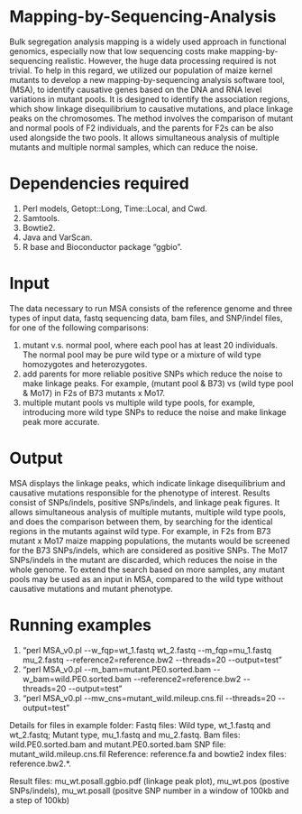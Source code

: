 # Mapping-by-Sequencing-Analysis
Bulk segregation analysis mapping is a widely used approach in functional genomics, especially now that low sequencing costs make mapping-by-sequencing realistic. However, the huge data processing required is not trivial. To help in this regard, we utilized our population of maize kernel mutants to develop a new mapping-by-sequencing analysis software tool, (MSA), to identify causative genes based on the DNA and RNA level variations in mutant pools. It is designed to identify the association regions, which show linkage disequilibrium to causative mutations, and place linkage peaks on the chromosomes. The method involves the comparison of mutant and normal pools of F2 individuals, and the parents for F2s can be also used alongside the two pools. It allows simultaneous analysis of multiple mutants and multiple normal samples, which can reduce the noise. 

# Dependencies required
1.	Perl models, Getopt::Long, Time::Local, and Cwd. 
2.	Samtools. 
3.	Bowtie2.
4.	Java and VarScan. 
5.	R base and Bioconductor package “ggbio”.

# Input
The data necessary to run MSA consists of the reference genome and three types of input data, fastq sequencing data, bam files, and SNP/indel files, for one of the following comparisons: 
1. mutant v.s. normal pool, where each pool has at least 20 individuals. The normal pool may be pure wild type or a mixture of wild type homozygotes and heterozygotes. 
2. add parents for more reliable positive SNPs which reduce the noise to make linkage peaks. For example, (mutant pool & B73) vs (wild type pool & Mo17) in F2s of B73 mutants x Mo17. 
3. multiple mutant pools vs multiple wild type pools, for example, introducing more wild type SNPs to reduce the noise and make linkage peak more accurate. 

# Output
MSA displays the linkage peaks, which indicate linkage disequilibrium and causative mutations responsible for the phenotype of interest. Results consist of SNPs/indels, positive SNPs/indels, and linkage peak figures. It allows simultaneous analysis of multiple mutants, multiple wild type pools, and does the comparison between them, by searching for the identical regions in the mutants against wild type. For example, in F2s from B73 mutant x Mo17 maize mapping populations, the mutants would be screened for the B73 SNPs/indels, which are considered as positive SNPs. The Mo17 SNPs/indels in the mutant are discarded, which reduces the noise in the whole genome. To extend the search based on more samples, any mutant pools may be used as an input in MSA, compared to the wild type without causative mutations and mutant phenotype. 

# Running examples
1.	“perl MSA_v0.pl --w_fqp=wt_1.fastq wt_2.fastq --m_fqp=mu_1.fastq mu_2.fastq --reference2=reference.bw2 --threads=20 --output=test”
2.	“perl MSA_v0.pl --m_bam=mutant.PE0.sorted.bam --w_bam=wild.PE0.sorted.bam --reference2=reference.bw2 --threads=20 --output=test”
3.	“perl MSA_v0.pl --mw_cns=mutant_wild.mileup.cns.fil --threads=20 --output=test”

Details for files in example folder:
Fastq files: Wild type, wt_1.fastq and wt_2.fastq; Mutant type, mu_1.fastq and mu_2.fastq.
Bam files: wild.PE0.sorted.bam and mutant.PE0.sorted.bam
SNP file: mutant_wild.mileup.cns.fil
Reference: reference.fa and bowtie2 index files: reference.bw2.*. 

Result files: mu_wt.posall.ggbio.pdf (linkage peak plot), mu_wt.pos (postive SNPs/indels), mu_wt.posall (positve SNP number in a window of 100kb and a step of 100kb)
